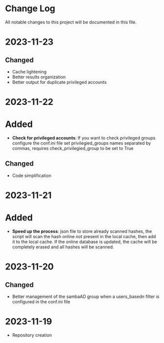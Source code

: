 
# Change Log
All notable changes to this project will be documented in this file.

# 2023-11-23

## Changed

- Cache lightening
- Better results organization
- Better output for duplicate privileged accounts

# 2023-11-22

# Added

- **Check for privileged accounts**: If you want to check privileged groups configure the conf.ini file set privilegied_groups names separated by commas, requires check_privilegied_group to be set to True
  
## Changed

- Code simplification

# 2023-11-21

# Added

- **Speed up the process**: json file to store already scanned hashes, the script will scan the hash online not present in the local cache, then add it to the local cache. If the online database is updated, the cache will be completely erased and all hashes will be scanned.
  
# 2023-11-20

## Changed

- Better management of the sambaAD group when a users_basedn filter is configured in the conf.ini file

# 2023-11-19

- Repository creation
